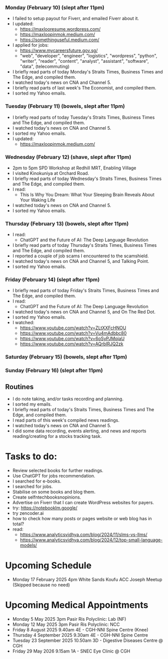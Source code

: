 ### Monday (February 10) (slept after 11pm)
- I failed to setup payout for Fiverr, and emailed Fiverr about it.
- I updated:
    - https://maxlooresume.wordpress.com/
    - https://maxloopinmok.medium.com/
    - https://somethinguseful.medium.com/
- I applied for jobs:
    - https://www.mycareersfuture.gov.sg/
    - "web", "developer", "engineer", "logistics", "wordpress", "python", "writer", "reader", "content", "analyst", "assistant", "software", "data", (telecommuting)
- I briefly read parts of today Monday's Straits Times, Business Times and The Edge, and compiled them.
- I watched today's news on CNA and Channel 5.
- I briefly read parts of last week's The Economist, and compiled them.
- I sorted my Yahoo emails.

### Tuesday (February 11) (bowels, slept after 11pm)
- I briefly read parts of today Tuesday's Straits Times, Business Times and The Edge, and compiled them.
- I watched today's news on CNA and Channel 5.
- I sorted my Yahoo emails.
- I updated:
    - https://maxloopinmok.medium.com/

### Wednesday (February 12) (shave, slept after 11pm)
- 2pm to 5pm SPD Workshop at Redhill MRT, Enabling Village
- I visited Kinokuniya at Orchard Road.
- I briefly read parts of today Wednesday's Straits Times, Business Times and The Edge, and compiled them.
- I read:
    - This Is Why You Dream: What Your Sleeping Brain Reveals About Your Waking Life
- I watched today's news on CNA and Channel 5.
- I sorted my Yahoo emails.

### Thursday (February 13) (bowels, slept after 11pm)
- I read:
    - ChatGPT and the Future of AI: The Deep Language Revolution
- I briefly read parts of today Thursday's Straits Times, Business Times and The Edge, and compiled them.
- I reported a couple of job scams I encountered to the scamshield.
- I watched today's news on CNA and Channel 5, and Talking Point.
- I sorted my Yahoo emails.

### Friday (February 14) (slept after 11pm)
- I briefly read parts of today Friday's Straits Times, Business Times and The Edge, and compiled them.
- I read:
    - ChatGPT and the Future of AI: The Deep Language Revolution
- I watched today's news on CNA and Channel 5, and On The Red Dot.
- I sorted my Yahoo emails.
- I watched:
    - https://www.youtube.com/watch?v=ZLtXXFcHNOU
    - https://www.youtube.com/watch?v=Vu4mAdbbc80
    - https://www.youtube.com/watch?v=6oSyPJMqiaU
    - https://www.youtube.com/watch?v=AQrbIRJQ2zk

### Saturday (February 15) (bowels, slept after 11pm)


### Sunday (February 16) (slept after 11pm)





## Routines
- I do note taking, and/or tasks recording and planning.
- I sorted my emails.
- I briefly read parts of today's Straits Times, Business Times and The Edge, and compiled them.
- I read parts of this week's compiled news readings.
- I watched today's news on CNA and Channel 5.
- I did some data recording, events alerting, and news and reports reading/creating for a stocks tracking task.

# Tasks to do:
- Review selected books for further readings.
- Use ChatGPT for jobs recommendation.
- I searched for e-books.
- I searched for jobs.
- Stabilise on some books and blog them.
- Create selfntechbooksnopinions.
- Advertise on Fiverr that I can create WordPress websites for payers.
- try: https://notebooklm.google/
- try zencoder.ai
- how to check how many posts or pages website or web blog has in total?
- read:
    - https://www.analyticsvidhya.com/blog/2024/11/slms-vs-llms/
    - https://www.analyticsvidhya.com/blog/2024/12/top-small-language-models/

# Upcoming Schedule
- Monday 17 February 2025 4pm White Sands Koufu ACC Joseph Meetup (Skipped because no need)

# Upcoming Medical Appointments
- Monday 5 May 2025 3pm Pasir Ris Polyclinic: Lab (NF)
- Monday 12 May 2025 3pm Pasir Ris Polyclinic: NCC
- Friday 8 August 2025 9.40am 4E - CGH-NNI Spine Centre (Knee)
- Thursday 4 September 2025 9.30am 4E - CGH-NNI Spine Centre
- Tuesday 23 September 2025 10.50am 3D - Digestive Diseases Centre @ CGH
- Friday 29 May 2026 9.15am 1A - SNEC Eye Clinic @ CGH
